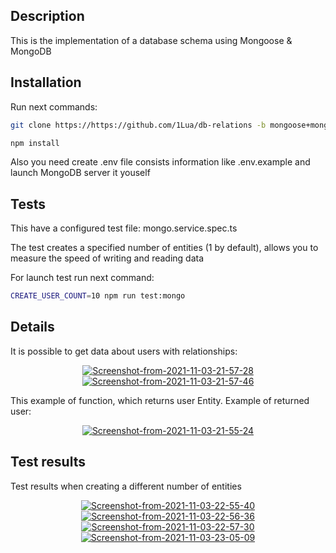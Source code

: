 ## Description

This is the implementation of a database schema using Mongoose & MongoDB

## Installation

Run next commands:

```bash
git clone https://https://github.com/1Lua/db-relations -b mongoose+mongo

npm install
```

Also you need create .env file consists information like .env.example and launch MongoDB server it youself

## Tests

This have a configured test file: mongo.service.spec.ts

The test creates a specified number of entities (1 by default), allows you to measure the speed of writing and reading data

For launch test run next command:

```bash
CREATE_USER_COUNT=10 npm run test:mongo
```

## Details

It is possible to get data about users with relationships:
<p align="center">
<a href="https://imgbb.com/"><img src="https://i.ibb.co/4W9WLbG/Screenshot-from-2021-11-03-21-57-28.png" alt="Screenshot-from-2021-11-03-21-57-28" border="0"></a>
<a href="https://imgbb.com/"><img src="https://i.ibb.co/Zzrm3ms/Screenshot-from-2021-11-03-21-57-46.png" alt="Screenshot-from-2021-11-03-21-57-46" border="0"></a>
</p>

This example of function, which returns user Entity. Example of returned user:
<p align="center">
<a href="https://ibb.co/pyMZPgx"><img src="https://i.ibb.co/PQP4YRN/Screenshot-from-2021-11-03-21-55-24.png" alt="Screenshot-from-2021-11-03-21-55-24" border="0"></a>
</p>

## Test results

Test results when creating a different number of entities

<p align="center">
<a href="https://ibb.co/YfVVVX1"><img src="https://i.ibb.co/F8dddXy/Screenshot-from-2021-11-03-22-55-40.png" alt="Screenshot-from-2021-11-03-22-55-40" border="0"></a>
<a href="https://ibb.co/7tJ2PDw"><img src="https://i.ibb.co/YB7pmSz/Screenshot-from-2021-11-03-22-56-36.png" alt="Screenshot-from-2021-11-03-22-56-36" border="0"></a>
<a href="https://ibb.co/NSy3XVs"><img src="https://i.ibb.co/hfmMk7y/Screenshot-from-2021-11-03-22-57-30.png" alt="Screenshot-from-2021-11-03-22-57-30" border="0"></a>
<a href="https://ibb.co/ydPJTx8"><img src="https://i.ibb.co/KbhHZ89/Screenshot-from-2021-11-03-23-05-09.png" alt="Screenshot-from-2021-11-03-23-05-09" border="0"></a>
</p>